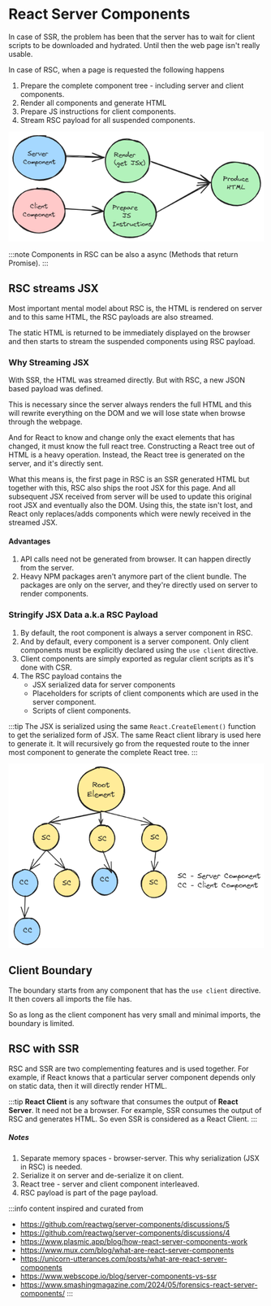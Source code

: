# React Server Components

In case of SSR, the problem has been that the server has to wait for client scripts to be downloaded and hydrated.
Until then the web page isn't really usable.

In case of RSC, when a page is requested the following happens

1. Prepare the complete component tree - including server and client components.
2. Render all components and generate HTML
3. Prepare JS instructions for client components.
4. Stream RSC payload for all suspended components.

![rsc-rendering](../../static/img/rsc-server-rendering.excalidraw.png)

:::note
Components in RSC can be also a async (Methods that return Promise).
:::

## RSC streams JSX

Most important mental model about RSC is, the HTML is rendered on server and to this same HTML, the RSC payloads
are also streamed.

The static HTML is returned to be immediately displayed on the browser and then starts to stream the suspended
components using RSC payload.

### Why Streaming JSX

With SSR, the HTML was streamed directly. But with RSC, a new JSON based payload was defined.

This is necessary since the server always renders the full HTML and this will rewrite everything on the DOM and
we will lose state when browse through the webpage.

And for React to know and change only the exact elements that has changed, it must know the full react tree.
Constructing a React tree out of HTML is a heavy operation. Instead, the React tree is generated on the server,
and it's directly sent.

What this means is, the first page in RSC is an SSR generated HTML but together with this, RSC also ships the root
JSX for this page. And all subsequent JSX received from server will be used to update this original root JSX and
eventually also the DOM. Using this, the state isn't lost, and React only replaces/adds components which were newly received in the streamed JSX.

#### Advantages

1. API calls need not be generated from browser. It can happen directly from the server.
2. Heavy NPM packages aren't anymore part of the client bundle. The packages are only on the server,
   and they're directly used on server to render components.

### Stringify JSX Data a.k.a RSC Payload

1. By default, the root component is always a server component in RSC.
2. And by default, every component is a server component. Only client components must be explicitly declared using the
   `use client` directive.
3. Client components are simply exported as regular client scripts as it's done with CSR.
4. The RSC payload contains the
    - JSX serialized data for server components
    - Placeholders for scripts of client components which are used in the server component.
    - Scripts of client components.

:::tip
The JSX is serialized using the same `React.CreateElement()` function to get the serialized form of JSX. The same
React client library is used here to generate it. It will recursively go from the requested route to the inner most
component to generate the complete React tree.
:::

![react-component-tree](../../static/img/react-component-tree.excalidraw.png)

## Client Boundary

The boundary starts from any component that has the `use client` directive. It then covers all imports the file has.

So as long as the client component has very small and minimal imports, the boundary is limited.

## RSC with SSR

RSC and SSR are two complementing features and is used together. For example, if React knows that a particular server
component depends only on static data, then it will directly render HTML.

:::tip
**React Client** is any software that consumes the output of **React Server**. It need not be a browser.
For example, SSR consumes the output of RSC and generates HTML. So even SSR is considered as a React Client.
:::

##### Notes

1. Separate memory spaces - browser-server. This why serialization (JSX in RSC) is needed.
2. Serialize it on server and de-serialize it on client.
3. React tree - server and client component interleaved.
4. RSC payload is part of the page payload.

:::info
content inspired and curated from

- https://github.com/reactwg/server-components/discussions/5
- https://github.com/reactwg/server-components/discussions/4
- https://www.plasmic.app/blog/how-react-server-components-work
- https://www.mux.com/blog/what-are-react-server-components
- https://unicorn-utterances.com/posts/what-are-react-server-components
- https://www.webscope.io/blog/server-components-vs-ssr
- https://www.smashingmagazine.com/2024/05/forensics-react-server-components/
  :::
